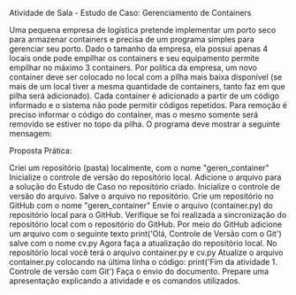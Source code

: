 Atividade de Sala - Estudo de Caso: Gerenciamento de Containers

Uma pequena empresa de logística pretende implementar um porto seco para armazenar containers e precisa de um programa simples para gerenciar seu porto.
Dado o tamanho da empresa, ela possui apenas 4 locais onde pode empilhar os containers e seu equipamento permite empilhar no máximo 3 containers.
Por política da empresa, um novo container deve ser colocado no local com a pilha mais baixa disponível (se mais de um local tiver a mesma quantidade de containers, tanto faz em que pilha será adicionado).
Cada container é adicionado a partir de um código informado e o sistema não pode permitir códigos repetidos. Para remoção é preciso informar o código do container, mas o mesmo somente será removido se estiver no topo da pilha.
O programa deve mostrar a seguinte mensagem: 

Proposta Prática:

Criei um repositório (pasta) localmente, com o nome "geren_container"
Inicialize o controle de versão do repositório local.
Adicione o arquivo para a solução do Estudo de Caso no repositório criado.
Inicialize o controle de versão do arquivo.
Salve o arquivo no repositório.
Crie um repositório no GitHub com o nome "geren_container"
Envie o arquivo (container.py) do repositório local para o GitHub.
Verifique se foi realizada a sincronização do repositório local com o repositório do GitHub.
Por meio do GitHub adicione um arquivo com o seguinte texto 
print('Olá, Controle de Versão com o Git') salve com o nome cv.py
Agora faça a atualização do repositório local. No repositório local você terá o arquivo container.py e cv.py
Atualize o arquivo container.py colocando na última linha o código:
print('Fim da atividade 1. Controle de versão com Git')
Faça o envio do documento. 
Prepare uma apresentação explicando a atividade e os comandos utilizados. 
